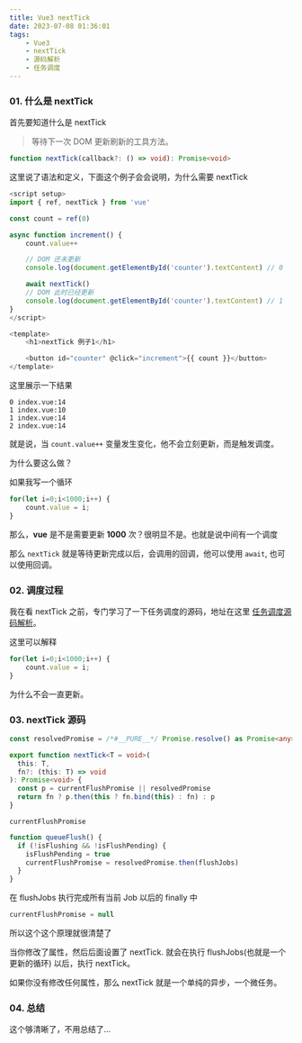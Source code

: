 ```yaml
---
title: Vue3 nextTick
date: 2023-07-08 01:36:01
tags: 
    - Vue3
    - nextTick
    - 源码解析
    - 任务调度
---
```


### 01. 什么是 nextTick

首先要知道什么是 nextTick

> 等待下一次 DOM 更新刷新的工具方法。

```ts
function nextTick(callback?: () => void): Promise<void>
```

这里说了语法和定义，下面这个例子会会说明，为什么需要 nextTick

```ts
<script setup>
import { ref, nextTick } from 'vue'

const count = ref(0)

async function increment() {
    count.value++

    // DOM 还未更新
    console.log(document.getElementById('counter').textContent) // 0

    await nextTick()
    // DOM 此时已经更新
    console.log(document.getElementById('counter').textContent) // 1
}
</script>

<template>
    <h1>nextTick 例子1</h1>

    <button id="counter" @click="increment">{{ count }}</button>
</template>
```

这里展示一下结果

```
0 index.vue:14 
1 index.vue:10 
1 index.vue:14 
2 index.vue:14 
```

就是说，当 `count.value++` 变量发生变化，他不会立刻更新，而是触发调度。

为什么要这么做？

如果我写一个循环

```ts
for(let i=0;i<1000;i++) {
    count.value = i;
}
```

那么，**vue** 是不是需要更新 **1000** 次？很明显不是。也就是说中间有一个调度

那么 `nextTick` 就是等待更新完成以后，会调用的回调，他可以使用 `await`, 也可以使用回调。

### 02. 调度过程

我在看 nextTick 之前，专门学习了一下任务调度的源码，地址在这里 [任务调度源码解析](/tblog/2023/07/08/Vue3_queue/)。

这里可以解释

```ts
for(let i=0;i<1000;i++) {
    count.value = i;
}
```

为什么不会一直更新。

### 03. nextTick 源码

```ts
const resolvedPromise = /*#__PURE__*/ Promise.resolve() as Promise<any>

export function nextTick<T = void>(
  this: T,
  fn?: (this: T) => void
): Promise<void> {
  const p = currentFlushPromise || resolvedPromise
  return fn ? p.then(this ? fn.bind(this) : fn) : p
}
```

`currentFlushPromise`

```ts
function queueFlush() {
  if (!isFlushing && !isFlushPending) {
    isFlushPending = true
    currentFlushPromise = resolvedPromise.then(flushJobs)
  }
}
```

在 flushJobs 执行完成所有当前 Job 以后的 finally 中

```ts
currentFlushPromise = null
```

所以这个这个原理就很清楚了

当你修改了属性，然后后面设置了 nextTick. 就会在执行 flushJobs(也就是一个更新的循环) 以后，执行 nextTick。

如果你没有修改任何属性，那么 nextTick 就是一个单纯的异步，一个微任务。

### 04. 总结

这个够清晰了，不用总结了...